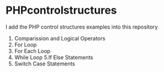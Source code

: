 # PHPcontrolstructures
I add the PHP control structures examples into this repository
1. Comparission and Logical Operators
2. For Loop
3. For Each Loop
4. While Loop
5.If Else Statements
6. Switch Case Statements

